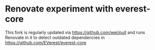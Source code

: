 # Renovate experiment with everest-core

This fork is regularly updated via https://github.com/wei/pull and runs Renovate in it to detect
outdated dependencies in https://github.com/EVerest/everest-core
